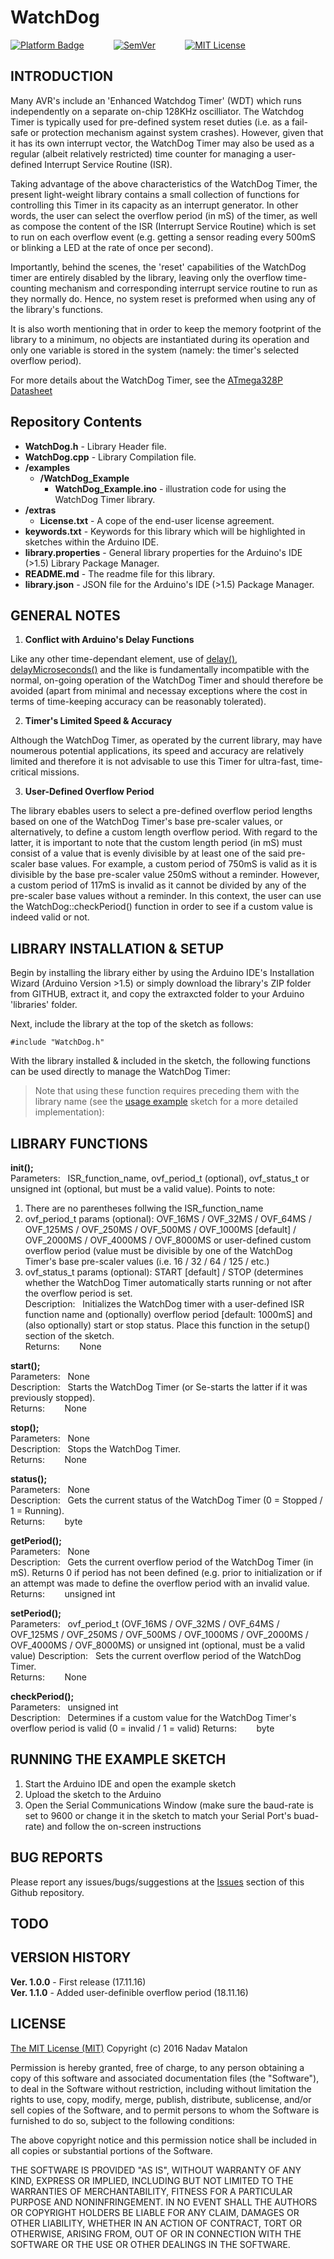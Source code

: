 
# WatchDog

[![Platform Badge](https://img.shields.io/badge/platform-Arduino-orange.svg)](https://www.arduino.cc/)
&nbsp;&nbsp;&nbsp;&nbsp;&nbsp;&nbsp;&nbsp;&nbsp;&nbsp;&nbsp;
[![SemVer](https://img.shields.io/badge/SemVer-1.1.0-brightgreen.svg)](http://semver.org/)
&nbsp;&nbsp;&nbsp;&nbsp;&nbsp;&nbsp;&nbsp;&nbsp;&nbsp;&nbsp;
[![MIT License](https://img.shields.io/badge/license-MIT-blue.svg)](https://opensource.org/licenses/MIT)

## INTRODUCTION

Many AVR's include an 'Enhanced Watchdog Timer' (WDT) which runs independently on a separate on-chip 128KHz oscilliator. The Watchdog Timer is typically used for pre-defined system reset duties (i.e. as a fail-safe or protection mechanism against system crashes). However, given that it has its own interrupt vector, the WatchDog Timer may also be used as a regular (albeit relatively restricted) time counter for managing a user-defined Interrupt Service Routine (ISR).

Taking advantage of the above characteristics of the WatchDog Timer, the present light-weight library contains a small collection of functions for controlling this Timer in its capacity as an interrupt generator. In other words, the user can select the overflow period (in mS) of the timer, as well as compose the content of the ISR (Interrupt Service Routine) which is set to run on each overflow event (e.g. getting a sensor reading every 500mS or blinking a LED at the rate of once per second).

Importantly, behind the scenes, the 'reset' capabilities of the WatchDog timer are entirely disabled by the library, leaving only the overflow time-counting mechanism and corresponding interrupt service routine to run as they normally do. Hence, no system reset is preformed when using any of the library's functions.

It is also worth mentioning that in order to keep the memory footprint of the library to a minimum, no objects are instantiated during its operation and only one variable is stored in the system (namely: the timer's selected overflow period).

For more details about the WatchDog Timer, see the [ATmega328P Datasheet](http://www.atmel.com/Images/Atmel-42735-8-bit-AVR-Microcontroller-ATmega328-328P_datasheet.pdf)

## Repository Contents

- **WatchDog.h** - Library Header file.  
- **WatchDog.cpp** - Library Compilation file.  
- **/examples**   
  - **/WatchDog_Example**  
    - **WatchDog_Example.ino** - illustration code for using the WatchDog Timer library.  
- **/extras**
  - **License.txt** - A cope of the end-user license agreement.  
- **keywords.txt** - Keywords for this library which will be highlighted in sketches within the Arduino IDE.  
- **library.properties** - General library properties for the Arduino's IDE (>1.5) Library Package Manager.  
- **README.md** - The readme file for this library.  
- **library.json** - JSON file for the Arduino's IDE (>1.5) Package Manager.  


## GENERAL NOTES

1) __Conflict with Arduino's Delay Functions__

Like any other time-dependant element, use of [delay()](https://www.arduino.cc/en/Reference/Delay), [delayMicroseconds()](https://www.arduino.cc/en/Reference/DelayMicroseconds) and the like is fundamentally incompatible with the normal, on-going operation of the WatchDog Timer and should therefore be avoided (apart from minimal and necessay exceptions where the cost in terms of time-keeping accuracy can be reasonably tolerated).

2) __Timer's Limited Speed & Accuracy__

Although the WatchDog Timer, as operated by the current library, may have noumerous potential applications, its speed and accuracy are relatively limited and therefore it is not advisable to use this Timer for ultra-fast, time-critical missions.

3) __User-Defined Overflow Period__

The library ebables users to select a pre-defined overflow period lengths based on one of the WatchDog Timer's base pre-scaler values, or alternatively, to define a custom length overflow period. With regard to the latter, it is important to note that the custom length period (in mS) must consist of a value that is evenly divisible by at least one of the said pre-scaler base values. For example, a custom period of 750mS is valid as it is divisible by the base pre-scaler value 250mS without a reminder. However, a custom period of 117mS is invalid as it cannot be divided by any of the pre-scaler base values without a reminder. In this context, the user can use the WatchDog::checkPeriod() function in order to see if a custom value is indeed valid or not.


## LIBRARY INSTALLATION & SETUP

Begin by installing the library either by using the Arduino IDE's Installation Wizard (Arduino Version >1.5) or simply download the library's ZIP folder from GITHUB, extract it, and copy the extraxcted folder to your Arduino 'libraries' folder.

Next, include the library at the top of the sketch as follows:

```
#include "WatchDog.h"
```

With the library installed & included in the sketch, the following functions can be used directly to manage the WatchDog Timer:

>Note that using these function requires preceding them with the library name (see the [usage example](https://github.com/nadavmatalon/WatchDog/blob/master/examples/WatchDog_Example/WatchDog_Example.ino) sketch for a more detailed implementation):


## LIBRARY FUNCTIONS

__init();__  
Parameters:&nbsp;&nbsp;&nbsp;ISR_function_name, ovf_period_t (optional), ovf_status_t or unsigned int (optional, but must be a valid value). Points to note:    
1) There are no parentheses follwing the ISR_function_name  
2) ovf_period_t params (optional): OVF_16MS   / OVF_32MS   / OVF_64MS   / OVF_125MS  / OVF_250MS / OVF_500MS  / OVF_1000MS [default] / OVF_2000MS / OVF_4000MS / OVF_8000MS or user-defined custom overflow period (value must be divisible by one of the WatchDog Timer's base pre-scaler values (i.e. 16 / 32 / 64 / 125 / etc.)  
3) ovf_status_t params (optional): START [default] / STOP (determines whether the WatchDog Timer automatically starts running or not after the overflow period is set.  
Description:&nbsp;&nbsp;&nbsp;Initializes the WatchDog timer with a user-defined ISR function name and (optionally) overflow period [default: 1000mS] and (also optionally) start or stop status. Place this function in the setup() section of the sketch.   
Returns:&nbsp;&nbsp;&nbsp;&nbsp;&nbsp;&nbsp;&nbsp;&nbsp;None  

__start();__  
Parameters:&nbsp;&nbsp;&nbsp;None  
Description:&nbsp;&nbsp;&nbsp;Starts the WatchDog Timer (or Se-starts the latter if it was previously stopped).  
Returns:&nbsp;&nbsp;&nbsp;&nbsp;&nbsp;&nbsp;&nbsp;&nbsp;None 

__stop();__  
Parameters:&nbsp;&nbsp;&nbsp;None  
Description:&nbsp;&nbsp;&nbsp;Stops the WatchDog Timer.  
Returns:&nbsp;&nbsp;&nbsp;&nbsp;&nbsp;&nbsp;&nbsp;&nbsp;None 

__status();__  
Parameters:&nbsp;&nbsp;&nbsp;None  
Description:&nbsp;&nbsp;&nbsp;Gets the current status of the WatchDog Timer (0 = Stopped / 1 = Running).  
Returns:&nbsp;&nbsp;&nbsp;&nbsp;&nbsp;&nbsp;&nbsp;&nbsp;byte   

__getPeriod();__  
Parameters:&nbsp;&nbsp;&nbsp;None  
Description:&nbsp;&nbsp;&nbsp;Gets the current overflow period of the WatchDog Timer (in mS). Returns 0 if period has not been defined (e.g. prior to initialization or if an attempt was made to define the overflow period with an invalid value.   
Returns:&nbsp;&nbsp;&nbsp;&nbsp;&nbsp;&nbsp;&nbsp;&nbsp;unsigned int   

__setPeriod();__  
Parameters:&nbsp;&nbsp;&nbsp;ovf_period_t (OVF_16MS / OVF_32MS / OVF_64MS / OVF_125MS / OVF_250MS / OVF_500MS  / OVF_1000MS / OVF_2000MS / OVF_4000MS / OVF_8000MS) or unsigned int (optional, must be a valid value)
Description:&nbsp;&nbsp;&nbsp;Sets the current overflow period of the WatchDog Timer.  
Returns:&nbsp;&nbsp;&nbsp;&nbsp;&nbsp;&nbsp;&nbsp;&nbsp;None     

__checkPeriod();__  
Parameters:&nbsp;&nbsp;&nbsp;unsigned int  
Description:&nbsp;&nbsp;&nbsp;Determines if a custom value for the WatchDog Timer's overflow period is valid (0 = invalid / 1 = valid) 
Returns:&nbsp;&nbsp;&nbsp;&nbsp;&nbsp;&nbsp;&nbsp;&nbsp;byte     


## RUNNING THE EXAMPLE SKETCH

1) Start the Arduino IDE and open the example sketch  
2) Upload the sketch to the Arduino  
3) Open the Serial Communications Window (make sure the baud-rate is set to 9600 or change it in the sketch to match your Serial Port's buad-rate) and follow the on-screen instructions  

## BUG REPORTS

Please report any issues/bugs/suggestions at the [Issues](https://github.com/nadavmatalon/WatchDog/issues) section of this Github repository.

## TODO

## VERSION HISTORY

__Ver. 1.0.0__ - First release (17.11.16)  
__Ver. 1.1.0__ - Added user-definible overflow period (18.11.16)  

## LICENSE

[The MIT License (MIT)](https://opensource.org/licenses/MIT)
Copyright (c) 2016 Nadav Matalon

Permission is hereby granted, free of charge, to any person obtaining a copy of this software and associated documentation files (the "Software"), to deal in the Software without restriction, including without limitation the rights to use, copy, modify, merge, publish, distribute, sublicense, and/or sell copies of the Software, and to permit persons to whom the Software is furnished to do so, subject to the following conditions:

The above copyright notice and this permission notice shall be included in all copies or substantial portions of the Software.

THE SOFTWARE IS PROVIDED "AS IS", WITHOUT WARRANTY OF ANY KIND, EXPRESS OR IMPLIED, INCLUDING BUT NOT LIMITED TO THE WARRANTIES OF MERCHANTABILITY, FITNESS FOR A PARTICULAR PURPOSE AND NONINFRINGEMENT. IN NO EVENT SHALL THE AUTHORS OR COPYRIGHT HOLDERS BE LIABLE FOR ANY CLAIM, DAMAGES OR OTHER LIABILITY, WHETHER IN AN ACTION OF CONTRACT, TORT OR OTHERWISE, ARISING FROM, OUT OF OR IN CONNECTION WITH THE SOFTWARE OR THE USE OR OTHER DEALINGS IN THE SOFTWARE.


